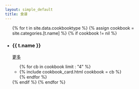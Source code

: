 ```yaml
---
layout: simple_default
title: 食谱
---
```


<div class="container-fluid">
	<ul class="row">
		{% for t in site.data.cookbooktype %}
		{% assign cookbook = site.categories.[t.name] %}
		{% if cookbook != nil %}
		<li class="col-12 px-0">
			<div class="border-bottom py-2  d-flex justify-content-between">
				<h3 class="my-1">{{ t.name }}</h3>
				<a class="font-weight-light my-1" href="{{ t.url }}">更多</a>
			</div>
			<div class="my-3 px-2">
				<ul class="row d-flex bd-highlight">
					{% for cb in cookbook limit : "4" %}
					<li class="col-sm-6 col-md-6 col-lg-3 col-xl-3 p-2 flex-fill bd-highlight" >
						{% include cookbook_card.html cookbook = cb %}
					</li>
					{% endfor %}
				</ul>
			</div>
		</li>
		{% endif %}
		{% endfor %}
	</ul>
</div>

